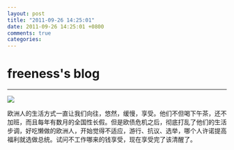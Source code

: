 ```yaml
---
layout: post
title: "2011-09-26 14:25:01"
date: 2011-09-26 14:25:01 +0800
comments: true
categories: 
---
```


# freeness's blog

----------

![](http://okqmqrbgo.bkt.clouddn.com/201109261425011.jpg)

>
欧洲人的生活方式一直让我们向往，悠然，缓慢，享受。他们不但喝下午茶，还不加班，而且每年有数月的全国性长假。但是欧债危机之后，彻底打乱了他们的生活步调，好吃懒做的欧洲人，开始觉得不适应，游行、抗议、选举，哪个人许诺提高福利就选做总统。试问不工作哪来的钱享受，现在享受完了该清醒了。